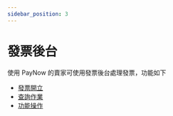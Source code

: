 ```yaml
---
sidebar_position: 3
---
```


# 發票後台

使用 PayNow 的賣家可使用發票後台處理發票，功能如下
- [發票開立](./generation)
- [查詢作業](./inquiry)
- [功能操作](./operation)